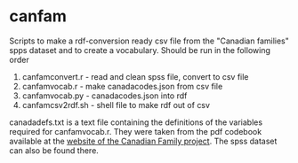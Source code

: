 # canfam
Scripts to make a rdf-conversion ready csv file from the "Canadian families" spps dataset and to create a vocabulary. Should be run in the following order

1. canfamconvert.r - read and clean spss file, convert to csv file
2. canfamvocab.r - make canadacodes.json from csv file
3. canfamvocab.py - canadacodes.json into rdf
4. canfamcsv2rdf.sh - shell file to make rdf out of csv

canadadefs.txt is a text file containing the definitions of the variables required for canfamvocab.r. They were taken from the pdf codebook available at the [website of the Canadian Family project](http://web.uvic.ca/hrd/cfp/data/index.html). The spss dataset can also be found there.